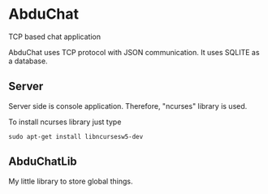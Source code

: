 # AbduChat
TCP based chat application
<p>AbduChat uses TCP protocol with JSON communication. It uses SQLITE as a database.</p>

## Server
<p>Server side is console application. Therefore, "ncurses" library is used.</p>
<p>To install ncurses library just type</p>

```
sudo apt-get install libncursesw5-dev
```

## AbduChatLib
<p>My little library to store global things.</p>
